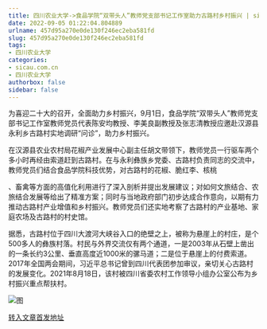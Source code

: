 ```yaml
---
title: 四川农业大学->食品学院“双带头人”教师党支部书记工作室助力古路村乡村振兴 | sicau.com.cn
date: 2022-09-05 01:22:04.804889
urlname: 457d95a270e0de130f246ec2eba581fd
slug: 457d95a270e0de130f246ec2eba581fd
tags: 
- 四川农业大学
categories:
- sicau.com.cn
- 四川农业大学
authorbox: false
sidebar: false
---
```

为喜迎二十大的召开，全面助力乡村振兴，9月1日，食品学院“双带头人”教师党支部书记工作室教师党员代表陈安均教授、李美良副教授及张志清教授应邀赴汉源县永利乡古路村实地调研“问诊”，助力乡村振兴。

在汉源县农业农村局花椒产业发展中心副主任胡文带领下，教师党员一行驱车两个多小时再经由索道赶到古路村。在与永利彝族乡党委、古路村负责同志的交流中，教师党员们结合食品学院科技优势，对古路村的花椒、脆红李、核桃
<!--more-->
、畜禽等方面的高值化利用进行了深入剖析并提出发展建议；对如何文旅结合、农旅结合发展等给出了精准方案；同时与当地政府部门初步达成合作意向，以期有力推动古路村产业增值和乡村振兴。教师党员们还实地考察了古路村的产业基地、家庭农场及古路村的村史馆。

据悉，古路村位于四川大渡河大峡谷入口的绝壁之上，被称为悬崖上的村庄，是个500多人的彝族村落。村民与外界交流仅有两个通道，一是2003年从石壁上凿出的一条长约3公里、垂直高度近1000米的骡马道；二是位于悬崖上的付费索道。2017年全国两会期间，习近平总书记曾到四川代表团参加审议，亲切关心古路村的发展变化。2021年8月18日，该村被四川省委农村工作领导小组办公室公布为乡村振兴重点帮扶村。

![图](https://news.sicau.edu.cn/__local/5/8C/F6/B87ACEAC381574B243137895C1C_6C7E7484_4A56D.jpg)

[转入文章首发地址](https://news.sicau.edu.cn/info/1078/69350.htm)